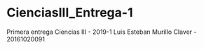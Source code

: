 # CienciasIII_Entrega-1
Primera entrega Ciencias III - 2019-1
Luis Esteban Murillo Claver - 20161020091
